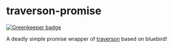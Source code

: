 # traverson-promise

[![Greenkeeper badge](https://badges.greenkeeper.io/traverson/traverson-promise.svg)](https://greenkeeper.io/)

A deadly simple promise wrapper of [traverson](https://github.com/basti1302/traverson) based on bluebird!
